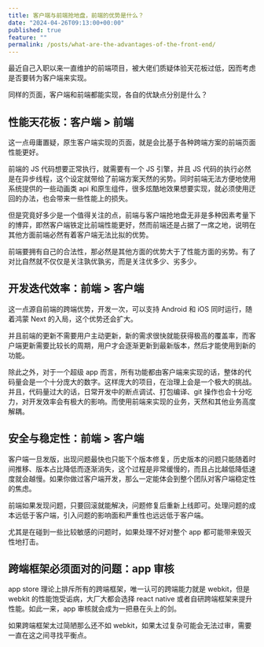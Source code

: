 ```yaml
---
title: 客户端与前端抢地盘，前端的优势是什么？
date: "2024-04-26T09:13:00+00:00"
published: true
feature: ""
permalink: /posts/what-are-the-advantages-of-the-front-end/
---
```


最近自己入职以来一直维护的前端项目，被大佬们质疑体验天花板过低，因而考虑是否要转为客户端来实现。

同样的页面，客户端和前端都能实现，各自的优缺点分别是什么？

## 性能天花板：客户端 > 前端

这一点毋庸置疑，原生客户端实现的页面，就是会比基于各种跨端方案的前端页面性能更好。

前端的 JS 代码想要正常执行，就需要有一个 JS 引擎，并且 JS 代码的执行必然是在异步线程，这个设定就带给了前端方案天然的劣势。同时前端无法方便地使用系统提供的一些动画类 api 和原生组件，很多炫酷地效果想要实现，就必须使用迂回的办法，也会带来一些性能上的损失。

但是究竟好多少是一个值得关注的点，前端与客户端抢地盘无非是多种因素考量下的博弈，即然客户端铁定比前端性能更好，然而前端还是占据了一席之地，说明在其他方面前端必然有着客户端无法比拟的优势。

前端要拥有自己的合法性，那必然是其他方面的优势大于了性能方面的劣势。有了对比自然就不仅仅是关注孰优孰劣，而是关注优多少、劣多少。

## 开发迭代效率：前端 > 客户端

这一点源自前端的跨端优势，开发一次，可以支持 Android 和 iOS 同时运行，随着鸿蒙 Next 的入局，这个优势还会扩大。

并且前端的更新不需要用户主动更新，新的需求很快就能获得极高的覆盖率，而客户端更新需要比较长的周期，用户才会逐渐更新到最新版本，然后才能使用到新的功能。

除此之外，对于一个超级 app 而言，所有功能都由客户端来实现的话，整体的代码量会是一个十分庞大的数字。这样庞大的项目，在治理上会是一个极大的挑战。并且，代码量过大的话，日常开发中的断点调试、打包编译、git 操作也会十分吃力，对开发效率会有极大的影响。而使用前端来实现的业务，天然和其他业务高度解耦。

## 安全与稳定性：前端 > 客户端

客户端一旦发版，出现问题最快也只能下个版本修复，历史版本的问题只能随着时间推移、版本占比降低而逐渐消失，这个过程是非常缓慢的，而且占比越低降低速度就会越慢。如果你做过客户端开发，那么一定能体会到整个团队对客户端稳定性的焦虑。

前端如果发现问题，只要回滚就能解决，问题修复后重新上线即可。处理问题的成本远低于客户端，引入问题的影响面和严重性也远远低于客户端。

尤其是在碰到一些比较敏感的问题时，如果处理不好对整个 app 都可能带来毁灭性地打击。

## 跨端框架必须面对的问题：app 审核

app store 理论上排斥所有的跨端框架，唯一认可的跨端能力就是 webkit，但是 webkit 的性能饱受诟病，大厂大都会选择 react native 或者自研跨端框架来提升性能。如此一来，app 审核就会成为一把悬在头上的剑。

如果跨端框架太过简陋那么还不如 webkit，如果太过复杂可能会无法过审，需要一直在这之间寻找平衡点。
